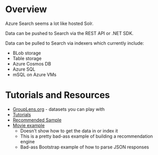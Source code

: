 # Overview
Azure Search seems a lot like hosted Solr.

Data can be pushed to Search via the REST API or .NET SDK.  

Data can be pulled to Search via indexers which currently include:
- BLob storage
- Table storage
- Azure Cosmos DB
- Azure SQL
- mSQL on Azure VMs

# Tutorials and Resources
* [GroupLens.org](https://grouplens.org/datasets/movielens/) - datasets you can play with
* [Tutorials](http://azure.microsoft.com/en-us/documnetation/services/search/)
* [Recommended Sample](http://github.com/liamca/azure-search-recommendations)
* [Movie example](https://azure.microsoft.com/en-us/resources/videos/build-2016-applications-that-learn-adapt-azure-machine-learning-search/)
  * Doesn't show how to get the data in or index it
  * This is a pretty bad-ass example of building a recommendation engine
  * Bad-ass Bootstrap example of how to parse JSON responses


